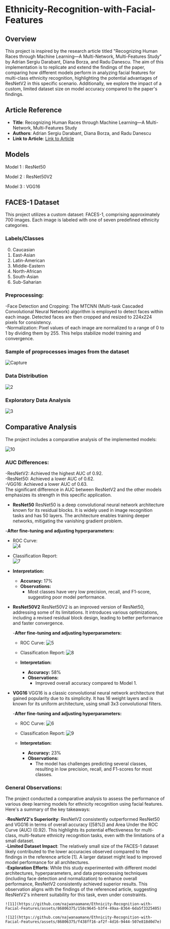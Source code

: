 # Ethnicity-Recognition-with-Facial-Features

## Overview

This project is inspired by the research article titled "Recognizing Human Races through Machine Learning—A Multi-Network, Multi-Features Study" by Adrian Sergiu Darabant, Diana Borza, and Radu Danescu. The aim of this implementation is to replicate and extend the findings of the paper, comparing how different models perform in analyzing facial features for multi-class ethnicity recognition, highlighting the potential advantages of ResNetV2 in this specific scenario.  Additionally, we explore the impact of a custom, limited dataset size on model accuracy compared to the paper's findings.

## Article Reference

- **Title**: Recognizing Human Races through Machine Learning—A Multi-Network, Multi-Features Study
- **Authors**: Adrian Sergiu Darabant, Diana Borza, and Radu Danescu
- **Link to Article**: [Link to Article](https://www.mdpi.com/2227-7390/9/2/195)

## Models 

Model 1 : ResNet50


Model 2 : ResNet50V2


Model 3 : VGG16


## FACES-1 Dataset

This project utilizes a custom dataset: FACES-1,  comprising approximately 700 images. Each image is labeled with one of seven predefined ethnicity categories. 

### Labels/Classes

0. Caucasian
1. East-Asian
2. Latin-American
3. Middle-Eastern
4. North-African
5. South-Asian
6. Sub-Saharian
   
###  Preprocessing:

-Face Detection and Cropping: The MTCNN (Multi-task Cascaded Convolutional Neural Network) algorithm is employed to detect faces within each image. Detected faces are then cropped and resized to 224x224 pixels for consistency.  
-Normalization: Pixel values of each image are normalized to a range of 0 to 1 by dividing them by 255. This helps stabilize model training and convergence.  

   ###  Sample of proprocesses images from the dataset  
   ![Capture](https://github.com/najwanaamane/Ethnicity-Recognition-with-Facial-Features/assets/86806375/3056885f-56f3-40a8-8097-fcf368bb24f7)
   
   ### Data Distribution  
   
   ![2](https://github.com/najwanaamane/Ethnicity-Recognition-with-Facial-Features/assets/86806375/2f76672e-3bf5-4986-a757-9ad285bf060b)
   
  ### Exploratory Data Analysis  

  ![3](https://github.com/najwanaamane/Ethnicity-Recognition-with-Facial-Features/assets/86806375/57976f82-2ed0-40ae-a233-bbb2bc62942c)



## Comparative Analysis

The project includes a comparative analysis of the implemented models:

![10](https://github.com/najwanaamane/Ethnicity-Recognition-with-Facial-Features/assets/86806375/e93de84d-c08e-44c0-9090-cd759bc4ed9b)

### AUC Differences:  

-ResNetV2: Achieved the highest AUC of 0.92.  
-ResNet50: Achieved a lower AUC of 0.62.  
-VGG16: Achieved a lower AUC of 0.63.  
The significant difference in AUC between ResNetV2 and the other models emphasizes its strength in this specific application.  



- **ResNet50**
  ResNet50 is a deep convolutional neural network architecture known for its residual blocks. It is widely used in image recognition tasks and has 50 layers. The architecture enables training deeper networks, mitigating the vanishing gradient problem.  


-**After fine-tuning and adjusting hyperparameters:**
 
  
  - ROC Curve:  
    ![4](https://github.com/najwanaamane/Ethnicity-Recognition-with-Facial-Features/assets/86806375/d6de2d60-bdfd-4db1-992a-513e9e8c36d3)

  - Classification Report:  
     ![7](https://github.com/najwanaamane/Ethnicity-Recognition-with-Facial-Features/assets/86806375/609a7469-f79b-4ec0-8e8c-9de89e0e95c0)

  - **Interpretation:**
    - **Accuracy:** 17%
    - **Observations:**
      - Most classes have very low precision, recall, and F1-score, suggesting poor model performance.

- **ResNet50V2**
  ResNet50V2 is an improved version of ResNet50, addressing some of its limitations. It introduces various optimizations, including a revised residual block design, leading to better performance and faster convergence.  
  
  -**After fine-tuning and adjusting hyperparameters:**


  - ROC Curve:
    ![5](https://github.com/najwanaamane/Ethnicity-Recognition-with-Facial-Features/assets/86806375/e716e8cd-3e9b-4dbf-a49f-641962279776)

  - Classification Report:
     ![8](https://github.com/najwanaamane/Ethnicity-Recognition-with-Facial-Features/assets/86806375/a58be5d6-684b-488f-800b-b167a0dd516a)

  - **Interpretation:**
    - **Accuracy:** 58%
    - **Observations:**
      - Improved overall accuracy compared to Model 1.
        

- **VGG16**
  VGG16 is a classic convolutional neural network architecture that gained popularity due to its simplicity. It has 16 weight layers and is known for its uniform architecture, using small 3x3 convolutional filters.  
  
  -**After fine-tuning and adjusting hyperparameters:**

  - ROC Curve:
     ![6](https://github.com/najwanaamane/Ethnicity-Recognition-with-Facial-Features/assets/86806375/a52522d5-b971-4b6a-9074-09410ac27184)

  - Classification Report:
     ![9](https://github.com/najwanaamane/Ethnicity-Recognition-with-Facial-Features/assets/86806375/bda3d67f-51e9-48ce-a413-3ba08e64b0a0)

  - **Interpretation:**
    - **Accuracy:** 23%
    - **Observations:**
      - The model has challenges predicting several classes, resulting in low precision, recall, and F1-scores for most classes.  
     
      

### General Observations:

The project conducted a comparative analysis to assess the performance of various deep learning models for ethnicity recognition using facial features. Here's a summary of the key takeaways:  

-**ResNetV2's Superiority**: ResNetV2 consistently outperformed ResNet50 and VGG16 in terms of overall accuracy ([58%]) and Area Under the ROC Curve (AUC) (0.92). This highlights its potential effectiveness for multi-class, multi-feature ethnicity recognition tasks, even with the limitations of a small dataset.  
-**Limited Dataset Impact**: The relatively small size of the FACES-1 dataset likely contributed to the lower accuracies observed compared to the findings in the reference article [1]. A larger dataset might lead to improved model performance for all architectures.  
-**Exploration Efforts**: While this study experimented with different model architectures, hyperparameters, and data preprocessing techniques (including face detection and normalization) to enhance overall performance, ResNetV2 consistently achieved superior results. This observation aligns with the findings of the referenced article, suggesting ResNetV2's inherent suitability for this task, even under constraints.  

    ![11](https://github.com/najwanaamane/Ethnicity-Recognition-with-Facial-Features/assets/86806375/158c9645-b3f4-49aa-8364-6da5f3325405)

    ![12](https://github.com/najwanaamane/Ethnicity-Recognition-with-Facial-Features/assets/86806375/f438ff16-af2f-4d16-9444-507e818d0d7e)





